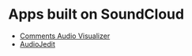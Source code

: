 # Apps built on SoundCloud

- [Comments Audio Visualizer](http://mrdoob.com/lab/javascript/commentsvisualiser/#http://soundcloud.com/noisia/katy-perry-e-t-noisia-remix "Mr Doob's Comments Audio Visualizer")
- [AudioJedit](http://audiojedit.herokuapp.com/#/eric/with-the-risk-of-djinxing-it "AudoJedit by Tomás Senart")

<div class="sc_logo"></div>
